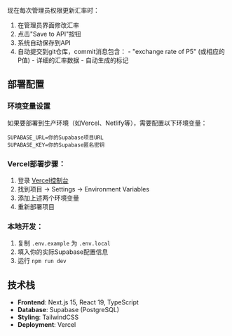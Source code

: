 现在每次管理员权限更新汇率时：
  1. 在管理员界面修改汇率
  2. 点击"Save to API"按钮
  3. 系统自动保存到API
  4. 自动提交到git仓库，commit消息包含：
    - "exchange rate of P5" (或相应的P值)
    - 详细的汇率数据
    - 自动生成的标记

## 部署配置

### 环境变量设置

如果要部署到生产环境（如Vercel、Netlify等），需要配置以下环境变量：

```
SUPABASE_URL=你的Supabase项目URL
SUPABASE_KEY=你的Supabase匿名密钥
```

### Vercel部署步骤：

1. 登录 [Vercel控制台](https://vercel.com/dashboard)
2. 找到项目 → Settings → Environment Variables
3. 添加上述两个环境变量
4. 重新部署项目

### 本地开发：

1. 复制 `.env.example` 为 `.env.local`
2. 填入你的实际Supabase配置信息
3. 运行 `npm run dev`

## 技术栈

- **Frontend**: Next.js 15, React 19, TypeScript
- **Database**: Supabase (PostgreSQL)
- **Styling**: TailwindCSS
- **Deployment**: Vercel
